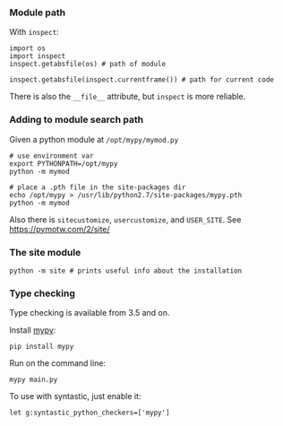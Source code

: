 ### Module path

With `inspect`:

    import os
    import inspect
    inspect.getabsfile(os) # path of module
    
    inspect.getabsfile(inspect.currentframe()) # path for current code

There is also the `__file__` attribute, but `inspect` is more reliable.

### Adding to module search path

Given a python module at `/opt/mypy/mymod.py`

    # use environment var
    export PYTHONPATH=/opt/mypy
    python -m mymod

    # place a .pth file in the site-packages dir
    echo /opt/mypy > /usr/lib/python2.7/site-packages/mypy.pth
    python -m mymod

Also there is `sitecustomize`, `usercustomize`, and `USER_SITE`. See https://pymotw.com/2/site/

### The site module

    python -m site # prints useful info about the installation

### Type checking

Type checking is available from 3.5 and on.

Install [mypy][1]:

    pip install mypy

Run on the command line:

    mypy main.py

To use with syntastic, just enable it:

    let g:syntastic_python_checkers=['mypy']

[1]: https://github.com/python/mypy
